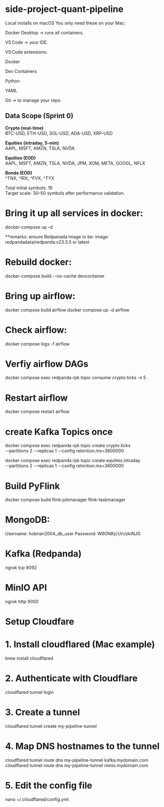 # side-project-quant-pipeline
Local installs on macOS
You only need these on your Mac:

Docker Desktop → runs all containers.

VS Code → your IDE.

VS Code extensions:

Docker

Dev Containers

Python

YAML

Git → to manage your repo.

## Data Scope (Sprint 0)

**Crypto (real-time)**  
BTC-USD, ETH-USD, SOL-USD, ADA-USD, XRP-USD

**Equities (intraday, 5-min)**  
AAPL, MSFT, AMZN, TSLA, NVDA

**Equities (EOD)**  
AAPL, MSFT, AMZN, TSLA, NVDA, JPM, XOM, META, GOOGL, NFLX

**Bonds (EOD)**  
^TNX, ^IRX, ^FVX, ^TYX

Total initial symbols: 19  
Target scale: 30–50 symbols after performance validation.


# Bring it up all services in docker: 
docker-compose up -d

**remarks: ensure Redpanada image to be: image: redpandadata/redpanda:v23.3.5 or latest 

# Rebuild  docker: 
docker-compose build --no-cache devcontainer

# Bring up airflow:
docker compose build airflow
docker compose up -d airflow

# Check airflow:
docker compose logs -f airflow

# Verfiy airflow DAGs
docker compose exec redpanda rpk topic consume crypto.ticks -n 5

# Restart airflow
docker compose restart airflow

# create Kafka Topics once
docker compose exec redpanda rpk topic create crypto.ticks \
  --partitions 2 --replicas 1 --config retention.ms=3600000

docker compose exec redpanda rpk topic create equities.intraday \
  --partitions 2 --replicas 1 --config retention.ms=3600000

# Build PyFlink
docker compose build flink-jobmanager flink-taskmanager


# MongoDB:
Username: hobrian2004_db_user
Password: W6ONKjcUrUzkiNJG


# Kafka (Redpanda)
ngrok tcp 9092

# MinIO API
ngrok http 9000

# Setup Cloudfare
# 1. Install cloudflared (Mac example)
brew install cloudflared

# 2. Authenticate with Cloudflare
cloudflared tunnel login

# 3. Create a tunnel
cloudflared tunnel create my-pipeline-tunnel

# 4. Map DNS hostnames to the tunnel
cloudflared tunnel route dns my-pipeline-tunnel kafka.mydomain.com
cloudflared tunnel route dns my-pipeline-tunnel minio.mydomain.com

# 5. Edit the config file
nano ~/.cloudflared/config.yml